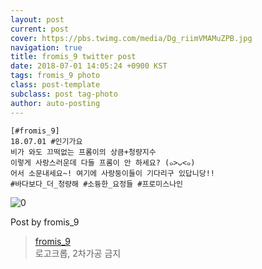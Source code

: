 ```yaml
---
layout: post
current: post
cover: https://pbs.twimg.com/media/Dg_riimVMAMuZPB.jpg
navigation: true
title: fromis_9 twitter post
date: 2018-07-01 14:05:24 +0900 KST
tags: fromis_9 photo
class: post-template
subclass: post tag-photo
author: auto-posting
---
```


```  
[#fromis_9]  
18.07.01 #인기가요  
비가 와도 끄떡없는 프롬이의 상큼+청량지수   
이렇게 사랑스러운데 다들 프롬이 안 하세요? (๑>ᴗ<๑)  
어서 소문내세요~! 여기에 사랑둥이들이 기다리구 있답니당!!  
#바다보다_더_청량해 #소듕한_요정들 #프로미스나인  

```

![0](https://pbs.twimg.com/media/Dg_riimVMAMuZPB.jpg)


Post by fromis_9

> [fromis_9](https://twitter.com/realfromis_9)  
  로고크롭, 2차가공 금지